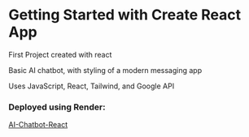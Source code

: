 # Getting Started with Create React App

First Project created with react

Basic AI chatbot, with styling of a modern messaging app

Uses JavaScript, React, Tailwind, and Google API



### Deployed using Render:

[AI-Chatbot-React](https://ai-chatbot-react.onrender.com/)
